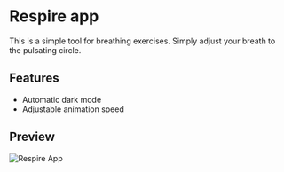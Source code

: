 # Respire app

This is a simple tool for breathing exercises. Simply adjust your breath to the pulsating circle.

## Features

- Automatic dark mode
- Adjustable animation speed

## Preview

![Respire App](https://github.com/shouhu21/respire-app/blob/main/public/img/preview.png)
